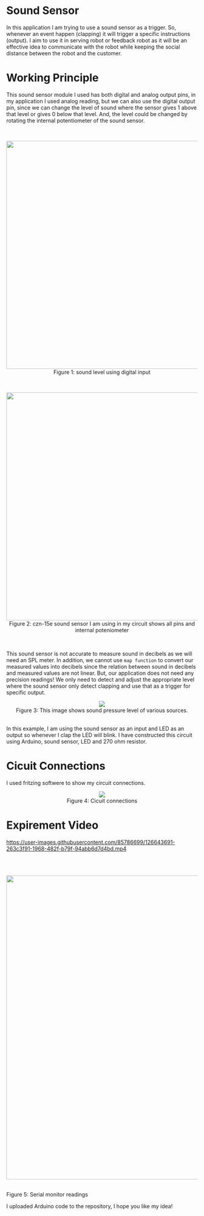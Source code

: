 # Sound Sensor


In this application I am trying to use a sound sensor as a trigger. So, whenever an event happen (clapping) it will trigger a specific instructions (output). I aim to use it in serving robot or feedback robot as it will be an effective idea to communicate with the robot while keeping the social distance between the robot and the customer.

# Working Principle


This sound sensor module I used has both digital and analog output pins, in my application I used analog reading, but we can also use the digital output pin, since we can change the level of sound where the sensor gives 1 above that level or gives 0 below that level. And, the level could be changed by rotating the internal potentiometer of the sound sensor.

<br>
<p align="center">
<img src="https://user-images.githubusercontent.com/85786699/126641372-fc0ef39b-80f8-4c1e-8e11-0ddf058959e8.png" width="600">
<br>Figure 1: sound level using digital input
</p>


<br>
<p align="center">
<img src="https://user-images.githubusercontent.com/85786699/126641793-11810bc5-47c8-4163-bbab-8c669a4ab5af.png" width="600">
<br>Figure 2: czn-15e sound sensor I am using in my circuit shows all pins and internal poteniometer</p>
<br>

This sound sensor is not accurate to measure sound in decibels as we will need an SPL meter. In addition, we cannot use `map function` to convert our measured values into decibels since the relation between sound in decibels and measured values are not linear. But, our application does not need any precision readings! We only need to detect and adjust the appropriate level where the sound sensor only detect clapping and use that as a trigger for specific output.


<p align="center">
<img src="https://user-images.githubusercontent.com/85786699/126641051-75c94005-6e99-46a3-bbd4-e784d483f2ff.png">
<br>Figure 3: This image shows sound pressure level of various sources.</p>

<br>
In this example, I am using the sound sensor as an input and LED as an output so whenever I clap the LED will blink. I have constructed this circuit using Arduino, sound sensor, LED and 270 ohm resistor. 



# Cicuit Connections

I used fritzing softwere to show my circuit connections.

<p align="center">
<img src="https://user-images.githubusercontent.com/85786699/126643367-8870a34a-1178-4208-82ef-f52ba9697b5c.png">
<br>
Figure 4: Cicuit connections</p>



# Expirement Video


https://user-images.githubusercontent.com/85786699/126643691-263c3f91-1968-482f-b79f-94abb6d7d4bd.mp4

<br><br>

<p align="center">
<img src="https://user-images.githubusercontent.com/85786699/126645318-e6a28767-6401-4f91-986f-10aa6ee19578.png" width="800">

<br>Figure 5: Serial monitor readings
</p>


I uploaded Arduino code to the repository, I hope you like my idea!
